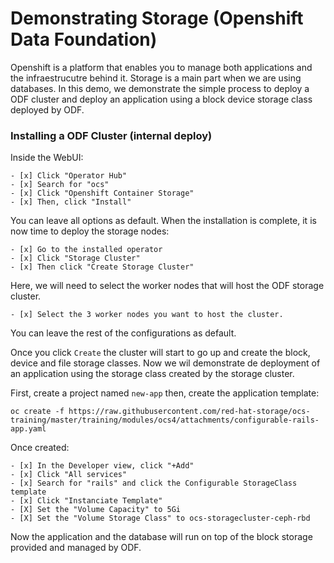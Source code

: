 # Demonstrating Storage (Openshift Data Foundation)

Openshift is a platform that enables you to manage both applications and the infraestrucutre behind it. Storage is a main part when we are using databases. In this demo, we demonstrate the simple process to deploy a ODF cluster and deploy an application using a block device storage class deployed by ODF.

### Installing a ODF Cluster (internal deploy)

Inside the WebUI: 
```
- [x] Click "Operator Hub"
- [x] Search for "ocs" 
- [x] Click "Openshift Container Storage"
- [x] Then, click "Install"
```
You can leave all options as default. When the installation is complete, it is now time to deploy the storage nodes:
```
- [x] Go to the installed operator
- [x] Click "Storage Cluster"
- [x] Then click "Create Storage Cluster"
```
Here, we will need to select the worker nodes that will host the ODF storage cluster.
```
- [x] Select the 3 worker nodes you want to host the cluster.
```
You can leave the rest of the configurations as default.

Once you click `Create` the cluster will start to go up and create the block, device and file storage classes. Now we wil demonstrate de deployment of an application using the storage class created by the storage cluster.

First, create a project named `new-app` then, create the application template: 

`oc create -f https://raw.githubusercontent.com/red-hat-storage/ocs-training/master/training/modules/ocs4/attachments/configurable-rails-app.yaml`

Once created:
```
- [x] In the Developer view, click "+Add"
- [x] Click "All services"
- [x] Search for "rails" and click the Configurable StorageClass template
- [x] Click "Instanciate Template"
- [X] Set the "Volume Capacity" to 5Gi
- [X] Set the "Volume Storage Class" to ocs-storagecluster-ceph-rbd
```
Now the application and the database will run on top of the block storage provided and managed by ODF.